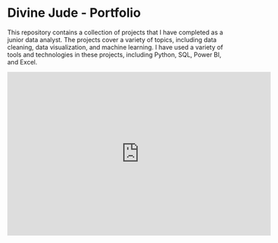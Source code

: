 # Divine Jude - Portfolio

This repository contains a collection of projects that I have completed as a junior data analyst. The projects cover a variety of topics, including data cleaning, data visualization, and machine learning. I have used a variety of tools and technologies in these projects, including Python, SQL, Power BI, and Excel.

<iframe title="Quantium - Retail Strategy and Analytics" width="600" height="373.5" src="https://app.powerbi.com/view?r=eyJrIjoiOTMyMmNjZGItNDdiYy00YjU1LTlkNWQtMmEwMzIzZDhmYTFhIiwidCI6ImRmODY3OWNkLWE4MGUtNDVkOC05OWFjLWM4M2VkN2ZmOTVhMCJ9" frameborder="0" allowFullScreen="true"></iframe>
